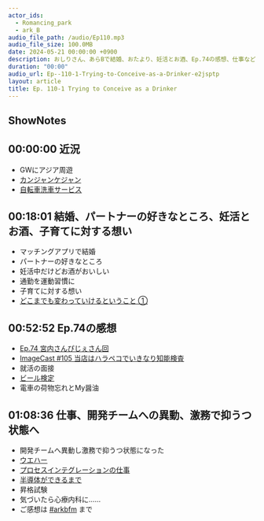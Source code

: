 ```yaml
---
actor_ids:
  - Romancing_park
  - ark_B
audio_file_path: /audio/Ep110.mp3
audio_file_size: 100.0MB
date: 2024-05-21 00:00:00 +0900
description: おしりさん、あらBで結婚、おたより、妊活とお酒、Ep.74の感想、仕事などについて話しました。
duration: "00:00"
audio_url: Ep--110-1-Trying-to-Conceive-as-a-Drinker-e2jsptp
layout: article
title: Ep. 110-1 Trying to Conceive as a Drinker
---
```


## ShowNotes

## 00:00:00 近況

* GWにアジア周遊
* [カンジャンケジャン](https://www.kurashiru.com/articles/5a811d93-0247-4e8d-b871-e9dae1d0ed7a#508606)
* [自転車洗車サービス](https://sensha-bicycle.com/)

## 00:18:01 結婚、パートナーの好きなところ、妊活とお酒、子育てに対する想い

* マッチングアプリで結婚
* パートナーの好きなところ
* 妊活中だけどお酒がおいしい
* 通勤を運動習慣に
* 子育てに対する想い
* [どこまでも変わっていけるということ ① ](https://note.com/romancing_park/n/n9a04ab88bc56)

## 00:52:52 Ep.74の感想

* [Ep.74 宮内さんぴじぇさん回](https://www.arkbfm.com/episode/74-1)
* [ImageCast #105 当店はハラペコでいきなり知能検査](https://podcasters.spotify.com/pod/show/image-cast/episodes/105-e1ouf1g/a-a8lben2)
* 就活の面接
* [ビール検定](https://beerken.jp/)
* 電車の荷物忘れとMy醤油

## 01:08:36 仕事、開発チームへの異動、激務で抑うつ状態へ

* 開発チームへ異動し激務で抑うつ状態になった
* [ウエハー](https://www.shinetsu.co.jp/jp/products/%E9%9B%BB%E5%AD%90%E6%9D%90%E6%96%99%E4%BA%8B%E6%A5%AD/silicon-wafer/)
* [プロセスインテグレーションの仕事](https://note.com/sv_engineer/n/n2c19e810031a)
* [半導体ができるまで](https://www.semiconductor-industry.com/process/)
* 昇格試験
* 気づいたら心療内科に……
* ご感想は [#arkbfm](https://twitter.com/hashtag/arkbfm?src=hashtag_click&f=live) まで